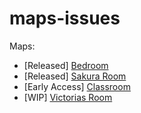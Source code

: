 # maps-issues

Maps:
* [Released] [Bedroom](https://www.patreon.com/posts/bedroom-map-39931982)
* [Released] [Sakura Room](https://www.patreon.com/posts/sakura-room-map-40208487)
* [Early Access] [Classroom](https://www.patreon.com/posts/classroom-map-40423122)
* [WIP] [Victorias Room](https://www.patreon.com/2155X)
